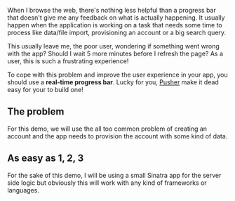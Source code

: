 When I browse the web, there's nothing less helpful than a progress bar that doesn't give me any feedback on what is actually happening. It usually happen when the application is working on a task that needs some time to process like data/file import, provisioning an account or a big search query.

This usually leave me, the poor user, wondering if something went wrong with the app? Should I wait 5 more minutes before I refresh the page? As a user, this is such a frustrating experience!

To cope with this problem and improve the user experience in your app, you should use a **real-time progress bar**. Lucky for you, [Pusher](http://www.pusher.com) make it dead easy for your to build one!


## The problem

For this demo, we will use the all too common problem of creating an account and the app needs to provision the account with some kind of data.

<Screenshot of end button and spinning wheel>


## As easy as 1, 2, 3

For the sake of this demo, I will be using a small Sinatra app for the server side logic but obviously this will work with any kind of frameworks or languages.








